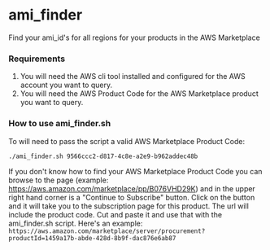 # ami_finder
Find your ami_id's for all regions for your products in the AWS Marketplace

### Requirements ###
1. You will need the AWS cli tool installed and configured for the AWS account you want to query.  
2. You will need the AWS Product Code for the AWS Marketplace product you want to query.

### How to use ami_finder.sh ###
To will need to pass the script a valid AWS Marketplace Product Code:

```./ami_finder.sh 9566ccc2-d817-4c8e-a2e9-b962addec48b```

If you don't know how to find your AWS Marketplace Product Code you can browse to the page (example: https://aws.amazon.com/marketplace/pp/B076VHD29K) and in the upper right hand corner is a "Continue to Subscribe" button.  Click on the button and it will take you to the subscription page for this product.  The url will include the product code.  Cut and paste it and use that with the ami_finder.sh script.
Here's an example: `https://aws.amazon.com/marketplace/server/procurement?productId=1459a17b-abde-428d-8b9f-dac876e6ab87`

